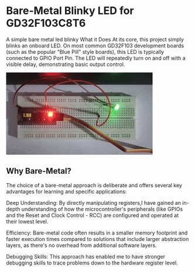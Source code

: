 # Bare-Metal Blinky LED for GD32F103C8T6
A simple bare metal led blinky 
What it Does
At its core, this project simply blinks an onboard LED. On most common GD32F103 development boards (such as the popular "Blue Pill" style boards), this LED is typically connected to GPIO Port Pin. The LED will repeatedly turn on and off with a visible delay, demonstrating basic output control.

![Blinking LED](blinky_led.gif)



## Why Bare-Metal?
The choice of a bare-metal approach is deliberate and offers several key advantages for learning and specific applications:

Deep Understanding: By directly manipulating registers,I have gained an in-depth understanding of how the microcontroller's peripherals (like GPIOs and the Reset and Clock Control - RCC) are configured and operated at their lowest level.

Efficiency: Bare-metal code often results in a smaller memory footprint and faster execution times compared to solutions that include larger abstraction layers, as there's no overhead from additional software layers.

Debugging Skills: This approach has enabled me to have stronger debugging skills to trace problems down to the hardware register level.
